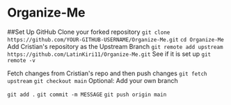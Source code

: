 # Organize-Me

##Set Up GitHub
Clone your forked repository
`git clone https://github.com/YOUR-GITHUB-USERNAME/Organize-Me.git`
`cd Organize-Me`
Add Cristian's repository as the Upstream Branch
`git remote add upstream https://github.com/LatinKiri11/Organize-Me.git`
See if it is set up
`git remote -v`

Fetch changes from Cristian's repo and then push changes
`git fetch upstream`
`git checkout main`
Optional: Add your own branch

`git add .`
`git commit -m MESSAGE`
`git push origin main`

